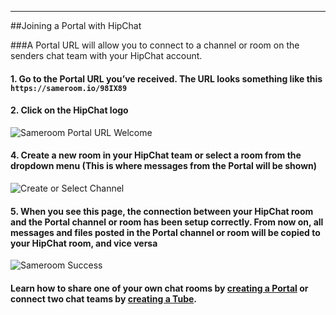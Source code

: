 ---

##Joining a Portal with HipChat

###A Portal URL will allow you to connect to a channel or room on the senders chat team with your HipChat account. 

#### 1. Go to the Portal URL you’ve received. The URL looks something like this `https://sameroom.io/98IX89`

#### 2. Click on the HipChat logo
![Sameroom Portal URL Welcome](https://in.kato.im/c76bb40f2a2e9a68eaa13a3ae2c8d8e4627c565c77aca6158f001f5492ec7724/Sameroom-Select-Platform-_0004_Hipchat.png)

#### 4. Create a new room in your HipChat team or select a room from the dropdown menu (This is where messages from the Portal will be shown)
![Create or Select Channel](https://in.kato.im/41e640b637b34088f30b1c49800cce589005320c6360bb521adf10dda129a450/Sameroom%20Join%20Portal%20Select%20Room%20HipChat%20Destination.png)

#### 5. When you see this page, the connection between your HipChat room and the Portal channel or room has been setup correctly. From now on, all messages and files posted in the Portal channel or room will be copied to your HipChat room, and vice versa
![Sameroom Success](https://in.kato.im/bc1ac42c1d1d5632a436e92b5b3603422261f99a64c602007a895ecd38973336/Sameroom%20Join%20Portal%20Success%20copy.png)

#### Learn how to share one of your own chat rooms by [creating a Portal](/getting-started/en/tubes-portals/portals) or connect two chat teams by [creating a Tube](/getting-started/en/tubes-portals/tubes).
